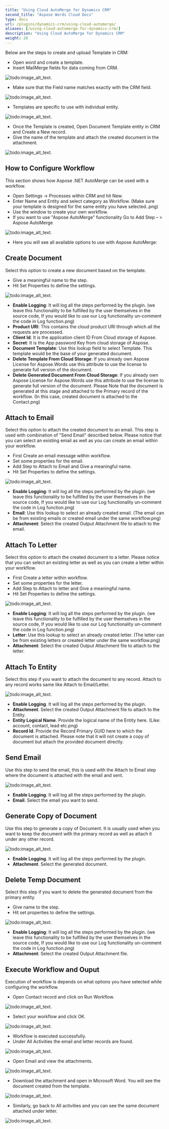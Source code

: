 ```yaml
---
title: "Using Cloud AutoMerge for Dynamics CRM"
second_title: "Aspose Words Cloud Docs"
type: docs
url: /plugins/dynamics-crm/using-cloud-automerge/
aliases: [/using-cloud-automerge-for-dynamics-crm/]
description: "Using Cloud AutoMerge for Dynamics CRM"
weight: 20
---
```


Below are the steps to create and upload Template in CRM:

- Open word and create a template.
- Insert MailMerge fields for data coming from CRM.

![todo:image_alt_text](/words/plugins/dynamics-crm/using-cloud-automerge/using-cloud-automerge-for-dynamics-crm_1.png).

- Make sure that the Field name matches exactly with the CRM field.

![todo:image_alt_text](/words/plugins/dynamics-crm/using-cloud-automerge/using-cloud-automerge-for-dynamics-crm_2.png).

- Templates are specific to use with individual entity.

![todo:image_alt_text](/words/plugins/dynamics-crm/using-cloud-automerge/using-cloud-automerge-for-dynamics-crm_3.png).

- Once the Template is created, Open Document Template entity in CRM and Create a New record.
- Give the name of the template and attach the created document in the attachment.

![todo:image_alt_text](/words/plugins/dynamics-crm/using-cloud-automerge/using-cloud-automerge-for-dynamics-crm_4.png).

## How to Configure Workflow

This section shows how Aspose .NET AutoMerge can be used with a workflow.

- Open Settings -> Processes within CRM and hit New.
- Enter Name and Entity and select category as Workflow. (Make sure your template is designed for the same entity you have selected..png)
- Use the window to create your own workflow.
- If you want to use "Aspose AutoMerge" functionality Go to Add Step – > Aspose AutoMerge

![todo:image_alt_text](/words/plugins/dynamics-crm/using-cloud-automerge/using-cloud-automerge-for-dynamics-crm_5.png).

- Here you will see all available options to use with Aspose AutoMerge:

## Create Document

Select this option to create a new document based on the template.

- Give a meaningful name to the step.
- Hit Set Properties to define the settings.

![todo:image_alt_text](/words/plugins/dynamics-crm/using-cloud-automerge/using-cloud-automerge-for-dynamics-crm_6.png).

- **Enable Logging**: It will log all the steps performed by the plugin. (we leave this functionality to be fulfilled by the user themselves in the source code, If you would like to use our Log functionality un-comment the code in Log function.png)
- **Product URI**: This contains the cloud product URI through which all the requests are processed.
- **Client Id**: It is the application client ID From Cloud storage of Aspose.
- **Secret**: It is the App password Key from cloud storage of Aspose.
- **Document Template**: Use this lookup field to select Template. This template would be the base of your generated document.
- **Delete Template From Cloud Storage**: If you already own Aspose License for Aspose.Words use this attribute to use the license to generate full version of the document.
- **Delete Generated Document From Cloud Storage**: If you already own Aspose License for Aspose.Words use this attribute to use the license to generate full version of the document.
  Please Note that the document is generated at this stage and attached to the Primary record of the workflow. (In this case, created document is attached to the Contact.png)

## Attach to Email

Select this option to attach the created document to an email. This step is used with combination of "Send Email" described below. Please notice that you can select an existing email as well as you can create an email within your workflow.

- First Create an email message within workflow.
- Set some properties for the email.
- Add Step to Attach to Email and Give a meaningful name.
- Hit Set Properties to define the settings.

![todo:image_alt_text](/words/plugins/dynamics-crm/using-cloud-automerge/using-cloud-automerge-for-dynamics-crm_7.png).

- **Enable Logging**: It will log all the steps performed by the plugin. (we leave this functionality to be fulfilled by the user themselves in the source code, If you would like to use our Log functionality un-comment the code in Log function.png)
- **Email**: Use this lookup to select an already created email. (The email can be from existing emails or created email under the same workflow.png)
- **Attachment**: Select the created Output Attachment file to attach to the email.

## Attach To Letter

Select this option to attach the created document to a letter. Please notice that you can select an existing letter as well as you can create a letter within your workflow.

- First Create a letter within workflow.
- Set some properties for the letter.
- Add Step to Attach to letter and Give a meaningful name.
- Hit Set Properties to define the settings.

![todo:image_alt_text](/words/plugins/dynamics-crm/using-cloud-automerge/using-cloud-automerge-for-dynamics-crm_8.png).

- **Enable Logging**: It will log all the steps performed by the plugin. (we leave this functionality to be fulfilled by the user themselves in the source code, If you would like to use our Log functionality un-comment the code in Log function.png)
- **Letter**: Use this lookup to select an already created letter. (The letter can be from existing letters or created letter under the same workflow.png)
- **Attachment**: Select the created Output Attachment file to attach to the letter.

## Attach To Entity

Select this step if you want to attach the document to any record. Attach to any record works same like Attach to Email/Letter.

![todo:image_alt_text](/words/plugins/dynamics-crm/using-cloud-automerge/using-cloud-automerge-for-dynamics-crm_9.png).

- **Enable Logging**. It will log all the steps performed by the plugin.
- **Attachment**. Select the created Output Attachment file to attach to the Entity.
- **Entity Logical Name**. Provide the logical name of the Entity here. (Like: account, contact, lead etc.png)
- **Record Id**. Provide the Record Primary GUID here to which the document is attached. Please note that it will not create a copy of document but attach the provided document directly.

## Send Email

Use this step to send the email, this is used with the Attach to Email step where the document is attached with the email and sent.

![todo:image_alt_text](/words/plugins/dynamics-crm/using-cloud-automerge/using-cloud-automerge-for-dynamics-crm_10.png).

- **Enable Logging**. It will log all the steps performed by the plugin.
- **Email**. Select the email you want to send.

## Generate Copy of Document

Use this step to generate a copy of Document. It is usually used when you want to keep the document with the primary record as well as attach it under any other record.

![todo:image_alt_text](/words/plugins/dynamics-crm/using-cloud-automerge/using-cloud-automerge-for-dynamics-crm_11.png).

- **Enable Logging**. It will log all the steps performed by the plugin.
- **Attachment**. Select the generated document.

## Delete Temp Document

Select this step if you want to delete the generated document from the primary entity.

- Give name to the step.
- Hit set properties to define the settings.

![todo:image_alt_text](/words/plugins/dynamics-crm/using-cloud-automerge/using-cloud-automerge-for-dynamics-crm_12.png).

- **Enable Logging**: It will log all the steps performed by the plugin. (we leave this functionality to be fulfilled by the user themselves in the source code, If you would like to use our Log functionality un-comment the code in Log function.png)
- **Attachment**: Select the created Output Attachment file.

## Execute Workflow and Ouput

Execution of workflow is depends on what options you have selected while configuring the workflow.

- Open Contact record and click on Run Workflow.

![todo:image_alt_text](/words/plugins/dynamics-crm/using-cloud-automerge/using-cloud-automerge-for-dynamics-crm_13.png).

- Select your workflow and click OK.

![todo:image_alt_text](/words/plugins/dynamics-crm/using-cloud-automerge/using-cloud-automerge-for-dynamics-crm_14.png).

- Workflow is executed successfully.
- Under All Activities the email and letter records are found.

![todo:image_alt_text](/words/plugins/dynamics-crm/using-cloud-automerge/using-cloud-automerge-for-dynamics-crm_15.png).

- Open Email and view the attachments.

![todo:image_alt_text](/words/plugins/dynamics-crm/using-cloud-automerge/using-cloud-automerge-for-dynamics-crm_16.png).

- Download the attachment and open in Microsoft Word. You will see the document created from the template.

![todo:image_alt_text](/words/plugins/dynamics-crm/using-cloud-automerge/using-cloud-automerge-for-dynamics-crm_17.png).

- Similarly, go back to All activities and you can see the same document attached under letter.

![todo:image_alt_text](/words/plugins/dynamics-crm/using-cloud-automerge/using-cloud-automerge-for-dynamics-crm_18.png).
